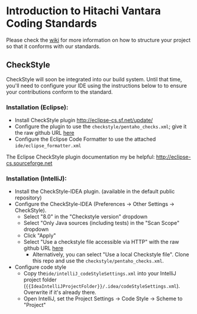 # Introduction to Hitachi Vantara Coding Standards  
Please check the [wiki](https://github.com/pentaho/pentaho-coding-standards/wiki) for more information on how to structure your project so that it conforms with our standards.

## CheckStyle
CheckStyle will soon be integrated into our build system. Until that time, you'll need to configure your IDE using the instructions below to to ensure your contributions conform to the standard.

### Installation (Eclipse):
- Install CheckStyle plugin http://eclipse-cs.sf.net/update/
- Configure the plugin to use the `checkstyle/pentaho_checks.xml`; give it the raw github URL [here](https://raw.githubusercontent.com/pentaho/pentaho-coding-standards/master/checkstyle/pentaho_checks.xml)  
- Configure the Eclipse Code Formatter to use the attached `ide/eclipse_formatter.xml`

The Eclipse CheckStyle plugin documentation my be helpful: http://eclipse-cs.sourceforge.net

### Installation (IntelliJ):
- Install the CheckStyle-IDEA plugin. (available in the default public repository)
- Configure the CheckStyle-IDEA (Preferences -> Other Settings -> CheckStyle).
  - Select "8.0" in the "Checkstyle version" dropdown
  - Select "Only Java sources (including tests) in the "Scan Scope" dropdown
  - Click "Apply"
  - Select "Use a checkstyle file accessible via HTTP" with the raw github URL [here](https://raw.githubusercontent.com/pentaho/pentaho-coding-standards/master/checkstyle/pentaho_checks.xml)
    - Alternatively, you can select "Use a local Checkstyle file". Clone this repo and use the `checkstyle/pentaho_checks.xml`.
- Configure code style
  - Copy the`ide/intelliJ_codeStyleSettings.xml` into your IntelliJ project folder (`{{IdeaIntelliJProjectFolder}}/.idea/codeStyleSettings.xml`). Overwrite if it's already there.
  - Open IntelliJ, set the Project Settings -> Code Style -> Scheme to "Project"
